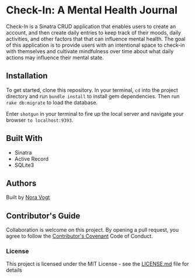 # Check-In: A Mental Health Journal

Check-In is a Sinatra CRUD application that enables users to create an account,
and then create daily entries to keep track of their moods, daily activities,
and other factors that that can influence mental health. The goal of this
application is to provide users with an intentional space to check-in with themselves and cultivate mindfulness over time about what daily actions may influence their mental state.

## Installation

To get started, clone this repository.
In your terminal, `cd` into the project directory and run `bundle install` to install gem dependencies. Then run `rake db:migrate` to load the database.

Enter `shotgun` in your terminal to fire up the local server and navigate your browser
`to localhost:9393`.

## Built With
- Sinatra
- Active Record
- SQLite3

## Authors
Built by [Nora Vogt](https://github.com/norawolf)

## Contributor's Guide
Collaboration is welcome on this project. By opening a pull request, you agree to
follow the [Contributor's Covenant](https://www.contributor-covenant.org/version/1/4/code-of-conduct.html)
Code of Conduct. 

### License
This project is licensed under the MIT License - see the [LICENSE.md](LICENSE.md) file for details
